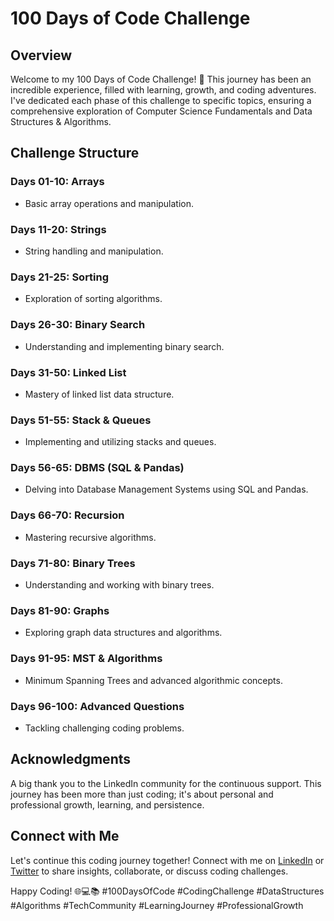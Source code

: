 # 100 Days of Code Challenge

## Overview

Welcome to my 100 Days of Code Challenge! 🚀 This journey has been an incredible experience, filled with learning, growth, and coding adventures. I've dedicated each phase of this challenge to specific topics, ensuring a comprehensive exploration of Computer Science Fundamentals and Data Structures & Algorithms.

## Challenge Structure

### Days 01-10: Arrays
- Basic array operations and manipulation.

### Days 11-20: Strings
- String handling and manipulation.

### Days 21-25: Sorting
- Exploration of sorting algorithms.

### Days 26-30: Binary Search
- Understanding and implementing binary search.

### Days 31-50: Linked List
- Mastery of linked list data structure.

### Days 51-55: Stack & Queues
- Implementing and utilizing stacks and queues.

### Days 56-65: DBMS (SQL & Pandas)
- Delving into Database Management Systems using SQL and Pandas.

### Days 66-70: Recursion
- Mastering recursive algorithms.

### Days 71-80: Binary Trees
- Understanding and working with binary trees.

### Days 81-90: Graphs
- Exploring graph data structures and algorithms.

### Days 91-95: MST & Algorithms
- Minimum Spanning Trees and advanced algorithmic concepts.

### Days 96-100: Advanced Questions
- Tackling challenging coding problems.

## Acknowledgments

A big thank you to the LinkedIn community for the continuous support. This journey has been more than just coding; it's about personal and professional growth, learning, and persistence.

## Connect with Me

Let's continue this coding journey together! Connect with me on [LinkedIn](<https://www.linkedin.com/in/uttamgohil/>) or [Twitter](<https://twitter.com/its__jupiter000>) to share insights, collaborate, or discuss coding challenges.

Happy Coding! 🌐💻📚 #100DaysOfCode #CodingChallenge #DataStructures #Algorithms #TechCommunity #LearningJourney #ProfessionalGrowth
